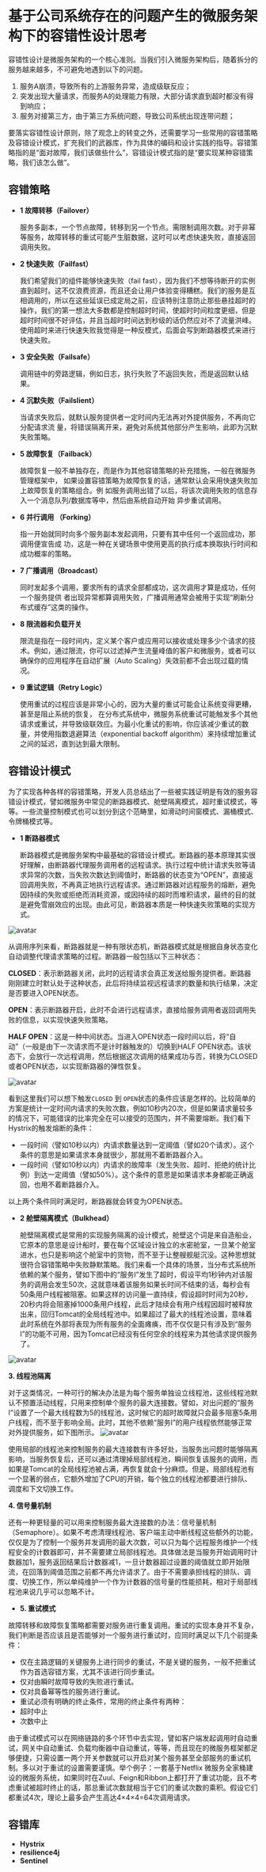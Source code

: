 # 基于公司系统存在的问题产生的微服务架构下的容错性设计思考 <!-- {docsify-ignore-all} -->

容错性设计是微服务架构的⼀个核⼼准则。当我们引⼊微服务架构后，随着拆分的服务越来越多，不可避免地遇到以下的问题。

1. 服务A崩溃，导致所有的上游服务异常，造成级联反应；
2. 突发出现⼤量请求，⽽服务A的处理能⼒有限，⼤部分请求直到超时都没有得到响应；
3. 服务对接第三方，由于第三方系统问题，导致公司系统出现连带问题；



要落实容错性设计原则，除了观念上的转变之外，还需要学习⼀些常⽤的容错策略及容错设计模式，扩充我们的武器库，作为具体的编码和设计实践的指导。容错策略指的是“⾯对故障，我们该做些什么”，容错设计模式指的是“要实现某种容错策略，我们该怎么做”。

## 容错策略

- **1 故障转移（Failover）**

  服务多副本，⼀个节点故障，转移到另⼀个节点。需限制调⽤次数。对于⾮幂等服务，故障转移的重试可能产⽣脏数据，这时可以考虑快速失败，直接返回调⽤失败。
  
- **2 快速失败（Failfast）**

  我们希望我们的组件能够快速失败（fail fast），因为我们不想等待断开的实例直到超时。这不仅浪费资源，而且还会让用户体验变得糟糕。我们的服务是互相调用的，所以在这些延误已成定局之前，应该特别注意防止那些悬挂超时的操作，我们的第一想法大多数都是控制超时时间，使超时时间粒度更细，但是超时时间很不好评估，并且当超时时间达到秒级的话仍然应对不了流量洪峰。使用超时来进行快速失败我觉得是一种反模式，后面会写到断路器模式来进行快速失败。

- **3 安全失败（Failsafe）**

  调⽤链中的旁路逻辑，例如⽇志，执⾏失败了不返回失败，⽽是返回默认结果。

- **4 沉默失败（Failslient）**

  当请求失败后，就默认服务提供者⼀定时间内⽆法再对外提供服务，不再向它分配请求流
  量，将错误隔离开来，避免对系统其他部分产⽣影响，此即为沉默失败策略。

- **5 故障恢复（Failback）**
  
  故障恢复⼀般不单独存在，⽽是作为其他容错策略的补充措施，⼀般在微服务管理框架中，
  如果设置容错策略为故障恢复的话，通常默认会采⽤快速失败加上故障恢复的策略组合。例
  如服务调⽤出错了以后，将该次调⽤失败的信息存⼊⼀个消息队列/数据库等中，然后由系统⾃动开始
  异步重试调⽤。
  

- **6 并⾏调⽤ （Forking）**
  
  指⼀开始就同时向多个服务副本发起调⽤，只要有其中任何⼀个返回成功，那调⽤便宣告成
  功，这是⼀种在关键场景中使⽤更⾼的执⾏成本换取执⾏时间和成功概率的策略。

- **7 ⼴播调⽤（Broadcast）**

  同时发起多个调⽤，要求所有的请求全部都成功，这次调⽤才算是成功，任何⼀个服务提供
  者出现异常都算调⽤失败，⼴播调⽤通常会被⽤于实现“刷新分布式缓存”这类的操作。

- **8 限流器和负载开关**

  限流是指在一段时间内，定义某个客户或应用可以接收或处理多少个请求的技术。例如，通过限流，你可以过滤掉产生流量峰值的客户和微服务，或者可以确保你的应用程序在自动扩展（Auto Scaling）失效前都不会出现过载的情况。

- **9 重试逻辑（Retry Logic）**

  使用重试的过程应该是非常小心的，因为大量的重试可能会让系统变得更糟，甚至是阻止系统的恢复，
  在分布式系统中，微服务系统重试可能触发多个其他请求或重试，并导致级联效应。为最小化重试的影响，你应该减少重试的数量，并使用指数退避算法（exponential backoff algorithm）来持续增加重试之间的延迟，直到达到最大限制。

## 容错设计模式

​    为了实现各种各样的容错策略，开发⼈员总结出了⼀些被实践证明是有效的服务容错设计模式，譬如微服务中常⻅的断路器模式、舱壁隔离模式，超时重试模式，等等。⼀些流量控制模式也可以划分到这个范畴⾥，如滑动时间窗模式、漏桶模式、令牌桶模式等。



- **1 断路器模式**

   断路器模式是微服务架构中最基础的容错设计模式。断路器的基本原理其实很好理解，由断路器代理服务调⽤者的远程请求。执⾏过程中统计请求失败等请求异常的次数，当失败次数达到阈值时，断路器的状态变为“OPEN”，直接返回调⽤失败，不再真正地执⾏远程请求。通过断路器对远程服务的熔断，避免因持续的失败或拒绝⽽消耗资源，或因持续的超时⽽堆积请求，最终的⽬的就是避免雪崩效应的出现。由此可⻅，断路器本质是⼀种快速失败策略的实现⽅式。

![avatar](_media/../../../../_media/image/structure/1613903654870.jpg) 

  从调⽤序列来看，断路器就是⼀种有限状态机，断路器模式就是根据⾃身状态变化⾃动调整代理请求策略的过程。断路器⼀般包括以下三种状态：

  **CLOSED**：表示断路器关闭，此时的远程请求会真正发送给服务提供者。断路器刚刚建⽴时默认处于这种状态，此后将持续监视远程请求的数量和执⾏结果，决定是否要进⼊OPEN状态。

  **OPEN**：表示断路器开启，此时不会进⾏远程请求，直接给服务调⽤者返回调⽤失败的信息，以实现快速失败策略。

  **HALF OPEN**：这是⼀种中间状态。当进⼊OPEN状态⼀段时间以后，将“⾃动”（⼀般是由下⼀次请求⽽不是计时器触发的）切换到HALF OPEN状态。该状态下，会放⾏⼀次远程调⽤，然后根据这次调⽤的结果成功与否，转换为CLOSED或者OPEN状态，以实现断路器的弹性恢复。

![avatar](_media/../../../../_media/image/structure/11.png) 

看到这⾥我们可以想下触发`CLOSED` 到 `OPEN`状态的条件应该是怎样的。⽐较简单的⽅案是统计⼀定时间内请求的失败次数，例如10秒内20次，但是如果请求量较多的情况下，可能错误的⽐率完全在可以接受的范围内，并不需要熔断。我们看下Hystrix的触发熔断的条件：
  - ⼀段时间（譬如10秒以内）内请求数量达到⼀定阈值（譬如20个请求）。这个条件的意思是如果请求本身就很少，那就⽤不着断路器介⼊。
  - ⼀段时间（譬如10秒以内）内请求的故障率（发⽣失败、超时、拒绝的统计⽐例）到达⼀定阈值（譬如50%）。这个条件的意思是如果请求本身都能正确返回，也⽤不着断路器介⼊。

以上两个条件同时满⾜时，断路器就会转变为OPEN状态。

- **2 舱壁隔离模式（Bulkhead）**

  舱壁隔离模式是常⽤的实现服务隔离的设计模式，舱壁这个词是来⾃造船业，它原本的意思是设计船时，要在每个区域设计独⽴的⽔密舱室，⼀旦某个舱室进⽔，也只是影响这个舱室中的货物，⽽不⾄于让整艘舰艇沉没。这种思想就很符合容错策略中失败静默策略。我们来看⼀个具体的场景，当分布式系统所依赖的某个服务，譬如下图中的“服务I”发⽣了超时，假设平均1秒钟内对该服务的调⽤会发⽣50次，这就意味着该服务如果⻓时间不结束的话，每秒会有50条⽤户线程被阻塞。如果这样的访问量⼀直持续，假设超时时间为20秒，20秒内将会阻塞掉1000条⽤户线程，此后才陆续会有⽤户线程因超时被释放出来，回归Tomcat的全局线程池中。如果超过了最⼤的线程池设置，意味着此时系统在外部将表现为所有服务的全⾯瘫痪，⽽不仅仅是只有涉及到“服务I”的功能不可⽤，因为Tomcat已经没有任何空余的线程来为其他请求提供服务了。

![avatar](_media/../../../../_media/image/structure/isolation-none.40f5630c.png) 

  **3. 线程池隔离**

  对于这类情况，⼀种可⾏的解决办法是为每个服务单独设⽴线程池，这些线程池默认不预置活动线程，只⽤来控制单个服务的最⼤连接数。譬如，对出问题的“服务I”设置了⼀个最⼤线程数为5的线程池，这时候它的超时故障就只会最多阻塞5条⽤户线程，⽽不⾄于影响全局。此时，其他不依赖“服务I”的⽤户线程依然能够正常对外提供服务，如下图所示。
![avatar](_media/../../../../_media/image/structure/12.png) 

  使⽤局部的线程池来控制服务的最⼤连接数有许多好处，当服务出问题时能够隔离影响，当服务恢复后，还可以通过清理掉局部线程池，瞬间恢复该服务的调⽤，⽽如果是Tomcat的全局线程池被占满，再恢复就会⼗分麻烦。但是，局部线程池有⼀个显著的弱点，它额外增加了CPU的开销，每个独⽴的线程池都要进⾏排队、调度和下⽂切换⼯作。

  **4. 信号量机制**

  还有⼀种更轻量的可以⽤来控制服务最⼤连接数的办法：信号量机制（Semaphore）。如果不考虑清理线程池、客户端主动中断线程这些额外的功能，仅仅是为了控制⼀个服务并发调⽤的最⼤次数，可以只为每个远程服务维护⼀个线程安全的计数器即可，并不需要建⽴局部线程池。具体做法是当服务开始调⽤时计数器加1，服务返回结果后计数器减1，⼀旦计数器超过设置的阈值就⽴即开始限流，在回落到阈值范围之前都不再允许请求了。由于不需要承担线程的排队、调度、切换⼯作，所以单纯维护⼀个作为计数器的信号量的性能损耗，相对于局部线程池来说⼏乎可以忽略不计。


- **5. 重试模式**

故障转移和故障恢复策略都需要对服务进⾏重复调⽤。重试的实现本身并不复杂，我们判断是否应该且是否能够对⼀个服务进⾏重试时，应同时满⾜以下⼏个前提条件：
  - 仅在主路逻辑的关键服务上进⾏同步的重试，不是关键的服务，⼀般不把重试作为⾸选容错⽅案，尤其不该进⾏同步重试。
  - 仅对由瞬时故障导致的失败进⾏重试。
  - 仅对具备幂等性的服务进⾏重试。
  - 重试必须有明确的终⽌条件，常⽤的终⽌条件有两种：
  - 超时中⽌
  - 次数中⽌

由于重试模式可以在⽹络链路的多个环节中去实现，譬如客户端发起调⽤时⾃动重试，⽹关中⾃动重试、负载均衡器中⾃动重试，等等，⽽且现在的微服务框架都⾜够便捷，只需设置⼀两个开关参数就可以开启对某个服务甚⾄全部服务的重试机制。多以对于重试的设置需要谨慎。举个例⼦：⼀套基于Netflix 微服务全家桶建设的微服务系统，如果同时在Zuul、Feign和Ribbon上都打开了重试功能，且不考虑重试被超时终⽌的话，那总重试次数就相当于它们的重试次数的乘积。假设它们都重试4次，理论上最多会产⽣⾼达4×4×4=64次调⽤请求。

## 容错库

- **Hystrix**
- **resilience4j**
- **Sentinel**
